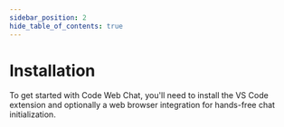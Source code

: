 ```yaml
---
sidebar_position: 2
hide_table_of_contents: true
---
```


# Installation

To get started with Code Web Chat, you'll need to install the VS Code extension and optionally a web browser integration for hands-free chat initialization.


